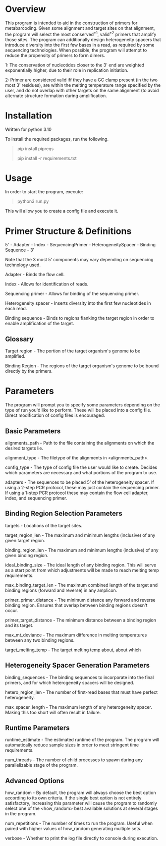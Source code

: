 # Overview 

This program is intended to aid in the construction of primers for metabarcoding. Given some alignment and target sites on that alignment, the 
program will select the most conserved<sup>*1</sup>, valid<sup>*2</sup> primers that amplify those sites. The program can additionally design heterogeneity spacers that
introduce diversity into the first few bases in a read, as required by some sequencing technologies. When possible, the program will attempt to reduce the propensity of primers to form dimers.


1: The conservation of nucleotides closer to the 3' end are weighted exponentially higher, due to their role in
replication initiation.

2: Primer are considered valid iff they have a GC clamp present (in the two most 3' residues), are within the melting temperature range specified by the user, and do 
not overlap with other targets on the same alignment (to avoid alternate structure formation during amplification.

# Installation

Written for python 3.10

To install the required packages, run the following.
> pip install pipreqs
> 
> pip install -r requirements.txt


# Usage
In order to start the program, execute:

>python3 run.py

This will allow you to create a config file and execute it.

# Primer Structure & Definitions

5' - Adapter - Index - SequencingPrimer - HeterogeneitySpacer - Binding Sequence - 3'

Note that the 3 most 5' components may vary depending on sequencing technology used.

Adapter - Binds the flow cell.

Index - Allows for identification of reads.

Sequencing primer - Allows for binding of the sequencing primer.

Heterogeneity spacer - Inserts diversity into the first few nucleotides in each read.

Binding sequence - Binds to regions flanking the target region in order to enable amplification of the target.

## Glossary

Target region - The portion of the target organism's genome to be amplified.

Binding Region - The regions of the target organism's genome to be bound directly by the primers.

# Parameters

The program will prompt you to specify some parameters depending on the type of run you'd like to perform.
These will be placed into a config file. Direct modification of config files is encouraged. 

## Basic Parameters

alignments_path - Path to the file containing the alignments on which the desired targets lie.

alignment_type - The filetype of the alignments in <alignments_path>.

config_type - The type of config file the user would like to create. Decides which parameters are necessary and what portions of the program to use.

adapters - The sequences to be placed 5' of the heterogeneity spacer. If using a 2-step PCR protocol, these may just contain the sequencing primer. If using a 1-step 
PCR protocol these may contain the flow cell adapter, index, and sequencing primer.

## Binding Region Selection Parameters

targets - Locations of the target sites.

target_region_len - The maximum and minimum lengths (inclusive) of any given target region.

binding_region_len - The maximum and minimum lengths (inclusive) of any given binding region.

ideal_binding_size - The ideal length of any binding region. This will serve as a start point from which adjustments will be made to reach melting temp requirements.

max_binding_target_len - The maximum combined length of the target and binding regions (forward and reverse) in any amplicon.

primer_primer_distance - The minimum distance any forward and reverse binding region. Ensures that overlap between binding regions doesn't occur.

primer_target_distance - The minimum distance between a binding region and its target.

max_mt_deviance - The maximum difference in melting temperatures between any two binding regions.

target_melting_temp - The target melting temp about, about which 

## Heterogeneity Spacer Generation Parameters

binding_sequences - The binding sequences to incorporate into the final primers, and for which heterogeneity spacers will be designed.

hetero_region_len - The number of first-read bases that must have perfect heterogeneity.

max_spacer_length - The maximum length of any heterogeneity spacer. Making this too short will often result in failure.

## Runtime Parameters

runtime_estimate - The estimated runtime of the program. The program will automatically reduce sample sizes in order to meet stringent time requirements.

num_threads - The number of child processes to spawn during any parallelizable stage of the program.

## Advanced Options

how_random - By default, the program will always choose the best option according to its own criteria. If the single best option is not entirely satisfactory, 
increasing this parameter will cause the program to randomly select one of the <how_random> best available solutions at several stages in the program.

num_repetitions - The number of times to run the program. Useful when paired with higher values of how_random generating multiple sets.

verbose - Whether to print the log file directly to console during execution.